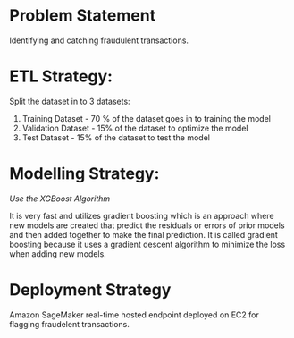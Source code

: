 # Problem Statement
Identifying and catching fraudulent transactions.

# ETL Strategy:
Split the dataset in to 3 datasets:
1) Training Dataset - 70 % of the dataset goes in to training the model
2) Validation Dataset - 15%  of the dataset to optimize the model 
3) Test Dataset - 15% of the dataset to test the model 

# Modelling Strategy:
*Use the XGBoost Algorithm*

It is very fast and utilizes gradient boosting which is an approach where new models are created that predict the residuals or errors of prior models and then added together to make the final prediction. It is called gradient boosting because it uses a gradient descent algorithm to minimize the loss when adding new models.

# Deployment Strategy
Amazon SageMaker real-time hosted endpoint deployed on EC2 for flagging fraudelent transactions.

